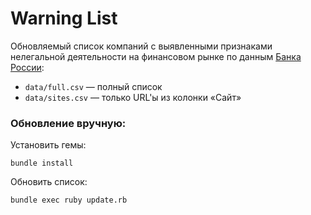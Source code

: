 # Warning List
Обновляемый список компаний с выявленными признаками нелегальной деятельности на финансовом рынке по данным [Банка России](https://www.cbr.ru/inside/warning-list/):

* `data/full.csv` — полный список
* `data/sites.csv` — только URL'ы из колонки «Сайт»

### Обновление вручную:
Установить гемы:
```
bundle install
```

Обновить список:
```
bundle exec ruby update.rb
```
